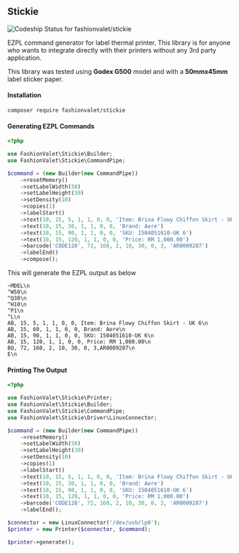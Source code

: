 ## Stickie

![Codeship Status for fashionvalet/stickie](https://codeship.com/projects/767875f0-1608-0134-714c-667ff3898a5e/status?branch=master)

EZPL command generator for label thermal printer. This library is for anyone who wants to integrate directly with their printers without any 3rd party application.

This library was tested using **Godex G500** model and with a **50mmx45mm** label sticker paper.

#### Installation

```composer require fashionvalet/stickie```

#### Generating EZPL Commands

```php
<?php

use FashionValet\Stickie\Builder;
use FashionValet\Stickie\CommandPipe;

$command = (new Builder(new CommandPipe))
    ->resetMemory()
    ->setLabelWidth(50)
    ->setLabelHeight(30)
    ->setDensity(10)
    ->copies(1)
    ->labelStart()
    ->text(10, 15, 5, 1, 1, 0, 0, 'Item: Brina Flowy Chiffon Skirt - UK 6')
    ->text(10, 15, 30, 1, 1, 0, 0, 'Brand: Aere')
    ->text(10, 15, 90, 1, 1, 0, 0, 'SKU: 1504051610-UK 6')
    ->text(10, 15, 120, 1, 1, 0, 0, 'Price: RM 1,000.00')
    ->barcode('CODE128', 72, 160, 2, 10, 30, 0, 3, 'AR0009287')
    ->labelEnd()
    ->compose();
```

This will generate the EZPL output as below

```
~MDEL\n
^W50\n
^Q30\n
^H10\n
^P1\n
^L\n
AB, 15, 5, 1, 1, 0, 0, Item: Brina Flowy Chiffon Skirt - UK 6\n
AB, 15, 60, 1, 1, 0, 0, Brand: Aere\n
AB, 15, 90, 1, 1, 0, 0, SKU: 1504051610-UK 6\n
AB, 15, 120, 1, 1, 0, 0, Price: RM 1,000.00\n
BQ, 72, 160, 2, 10, 30, 0, 3,AR0009287\n
E\n
```

#### Printing The Output

```php
<?php

use FashionValet\Stickie\Printer;
use FashionValet\Stickie\Builder;
use FashionValet\Stickie\CommandPipe;
use FashionValet\Stickie\Driver\LinuxConnector;

$command = (new Builder(new CommandPipe))
    ->resetMemory()
    ->setLabelWidth(50)
    ->setLabelHeight(30)
    ->setDensity(10)
    ->copies(1)
    ->labelStart()
    ->text(10, 15, 5, 1, 1, 0, 0, 'Item: Brina Flowy Chiffon Skirt - UK 6')
    ->text(10, 15, 30, 1, 1, 0, 0, 'Brand: Aere')
    ->text(10, 15, 90, 1, 1, 0, 0, 'SKU: 1504051610-UK 6')
    ->text(10, 15, 120, 1, 1, 0, 0, 'Price: RM 1,000.00')
    ->barcode('CODE128', 72, 160, 2, 10, 30, 0, 3, 'AR0009287')
    ->labelEnd();

$connector = new LinuxConnector('/dev/usb/lp0');
$printer = new Printer($connector, $command);

$printer->generate();
```
